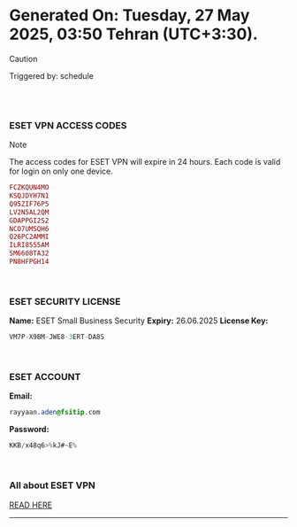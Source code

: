 # Generated On: Tuesday, 27 May 2025, 03:50 Tehran (UTC+3:30).

> [!CAUTION]
> Triggered by: schedule

<br><br>

### ESET VPN ACCESS CODES

> [!NOTE]
> The access codes for ESET VPN will expire in 24 hours.
> Each code is valid for login on only one device.

```ruby
FCZKQUN4MO
KSQJDYH7N1
Q95ZIF76P5
LV2N5AL2QM
GDAPPGI2S2
NCO7UMSQH6
Q26PC2AMMI
ILRI8555AM
SM6608TA32
PN8HFPGH14
```

<br>

### ESET SECURITY LICENSE

**Name:** ESET Small Business Security
**Expiry:** 26.06.2025
**License Key:**

```POV-Ray SDL
VM7P-X9BM-JWE8-3ERT-DA8S
```

<br>

### ESET ACCOUNT

**Email:**

```CSS
rayyaan.aden@fsitip.com
```

**Password:**

```POV-Ray SDL
KKB/x48q6>%kJ#~E%
```

<br>

### All about ESET VPN

[READ HERE](https://t.me/F_NiREvil/2113)

---

<br><br>

